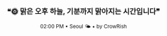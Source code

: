 <div align="center">

<br>

<h3>❝🌞 맑은 오후 하늘, 기분까지 맑아지는 시간입니다❞</h3>

<sub>02:00 PM • Seoul 🌤️ • by CrowRish</sub>

<br>

</div>